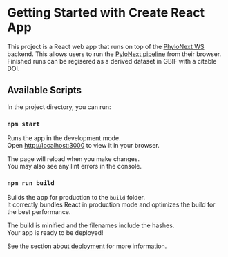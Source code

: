 # Getting Started with Create React App

This project is a React web app that runs on top of the [PhyloNext WS](https://github.com/gbif/phylonext-ws) backend. This allows users to run the [PyloNext pipeline](https://github.com/vmikk/PhyloNext) from their browser. Finished runs can be regisered as a derived dataset in GBIF with a citable DOI.

## Available Scripts

In the project directory, you can run:

### `npm start`

Runs the app in the development mode.\
Open [http://localhost:3000](http://localhost:3000) to view it in your browser.

The page will reload when you make changes.\
You may also see any lint errors in the console.


### `npm run build`

Builds the app for production to the `build` folder.\
It correctly bundles React in production mode and optimizes the build for the best performance.

The build is minified and the filenames include the hashes.\
Your app is ready to be deployed!

See the section about [deployment](https://facebook.github.io/create-react-app/docs/deployment) for more information.

